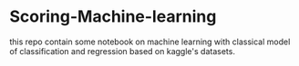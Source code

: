 # Scoring-Machine-learning
this repo contain some notebook on machine learning with classical model of classification and regression based on kaggle's datasets.
